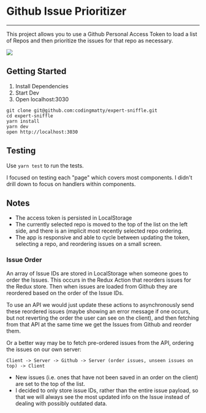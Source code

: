# Github Issue Prioritizer

---

This project allows you to use a Github Personal Access Token to load a list of Repos and then prioritize the issues for that repo as necessary.

![](./demo.gif)

## Getting Started

1. Install Dependencies
1. Start Dev
1. Open localhost:3030

```
git clone git@github.com:codingmatty/expert-sniffle.git
cd expert-sniffle
yarn install
yarn dev
open http://localhost:3030
```

## Testing

Use `yarn test` to run the tests.

I focused on testing each "page" which covers most components. I didn't drill down to focus on handlers within components.

## Notes

* The access token is persisted in LocalStorage
* The currently selected repo is moved to the top of the list on the left side, and there is an implicit most recently selected repo ordering.
* The app is responsive and able to cycle between updating the token, selecting a repo, and reordering issues on a small screen.

### Issue Order

An array of Issue IDs are stored in LocalStorage when someone goes to order the Issues.
This occurs in the Redux Action that reorders issues for the Redux store.
Then when issues are loaded from Github they are reordered based on the order of the Issue IDs.

To use an API we would just update these actions to asynchronously send these reordered issues (maybe showing an error message if one occurs, but not reverting the order the user can see on the client), and then fetching from that API at the same time we get the Issues from Github and reorder them.

Or a better way may be to fetch pre-ordered issues from the API, ordering the issues on our own server:

```
Client -> Server -> Github -> Server (order issues, unseen issues on top) -> Client
```

* New issues (i.e. ones that have not been saved in an order on the client) are set to the top of the list.
* I decided to only store issue IDs, rather than the entire issue payload, so that we will always see the most updated info on the Issue instead of dealing with possibly outdated data.
